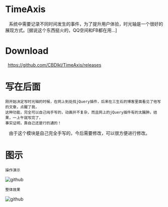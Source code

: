 # TimeAxis

    系统中需要记录不同时间发生的事件，为了提升用户体验，时光轴是一个很好的展现方式。[据说这个东西挺火的，QQ空间和FB都在用...]
    
# Download
   https://github.com/CBDlkl/TimeAxis/releases
   
# 写在后面

    刚开始决定写时光轴的时候，在网上到处找jQuery插件，后来在三生石的博客里面看见了他写的文章，点醒了我，
    这种功能，完全可以自己纯手写的，动画并不复杂，而且网上的jQuery插件有的太臃肿。结果，一上午就写完了，
    事实证明，靠自己还是行的通的！
    由于这个模块是自己完全手写的，今后需要修改，可以很方便进行修改。
    
# 图示

    操作演示
![github](https://github.com/CBDlkl/TimeAxis/blob/master/images/2.gif "github")

    整体效果
![github](https://github.com/CBDlkl/TimeAxis/blob/master/images/2.png "github")
